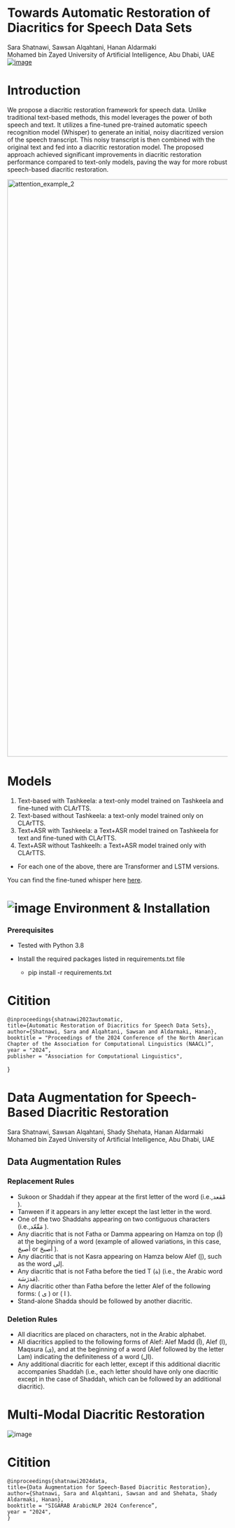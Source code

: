 # Towards Automatic Restoration of Diacritics for Speech Data Sets
Sara Shatnawi, Sawsan Alqahtani, Hanan Aldarmaki <br> 
Mohamed bin Zayed University of Artificial Intelligence, Abu Dhabi, UAE <br>
[![image](https://github.com/SaraShatnawi/Diacritization/assets/49264609/11fcd298-8569-417a-93f8-fbd3d6764dd2)](https://arxiv.org/abs/2311.10771)

# Introduction
We propose a diacritic restoration framework for speech data. Unlike traditional text-based methods, this model leverages the power of both speech and text. It utilizes a fine-tuned pre-trained automatic speech recognition model (Whisper) to generate an initial, noisy diacritized version of the speech transcript. This noisy transcript is then combined with the original text and fed into a diacritic restoration model.  The proposed approach achieved significant improvements in diacritic restoration performance compared to text-only models, paving the way for more robust speech-based diacritic restoration.

<img width="1318" alt="attention_example_2" src="https://github.com/SaraShatnawi/Diacritization/assets/49264609/09e84346-5682-49a0-aa57-4a2e5a34f7ef">

# Models
1. Text-based with Tashkeela: a text-only model trained on Tashkeela and fine-tuned with CLArTTS.
2. Text-based without Tashkeela: a text-only model trained only on CLArTTS.
3. Text+ASR with Tashkeela: a Text+ASR model trained on Tashkeela for text and fine-tuned with CLArTTS.
4. Text+ASR without Tashkeelh: a Text+ASR model trained only with CLArTTS.
* For each one of the above, there are Transformer and LSTM versions.

You can find the fine-tuned whisper here [here](huggingface.co/sashat/whisper-medium-ClassicalAr).

# ![image](https://github.com/SaraShatnawi/Diacritization/assets/49264609/19d1f469-f0fc-4346-9dc8-38c017dbd8fc) Environment & Installation
<h3> Prerequisites</h3>


* Tested with Python 3.8
* Install the required packages listed in requirements.txt file

   * pip install -r requirements.txt

 # Citition
    @inproceedings{shatnawi2023automatic,
    title={Automatic Restoration of Diacritics for Speech Data Sets},
    author={Shatnawi, Sara and Alqahtani, Sawsan and Aldarmaki, Hanan},    
    booktitle = "Proceedings of the 2024 Conference of the North American Chapter of the Association for Computational Linguistics (NAACL)”,
    year = "2024”,
    publisher = "Association for Computational Linguistics",
}

# Data Augmentation for Speech-Based Diacritic Restoration
Sara Shatnawi, Sawsan Alqahtani, Shady Shehata, Hanan Aldarmaki <br> 
Mohamed bin Zayed University of Artificial Intelligence, Abu Dhabi, UAE <br>
## Data Augmentation Rules 
### Replacement Rules
* Sukoon or Shaddah if they appear at the first letter of the word (i.e.,مْقعد ).
* Tanween if it appears in any letter except the last letter in the word.
* One of the two Shaddahs appearing on two contiguous characters (i.e.,مَقّعّد ).
* Any diacritic that is not Fatha or Damma appearing on Hamza on top (أ) at the beginning of a word (example of allowed variations, in this case, أَصبحَ or أُصبحَ ).
* Any diacritic that is not Kasra appearing on Hamza below Alef (إ), such as the word إلى.
* Any diacritic that is not Fatha before the tied T (ة) (i.e., the Arabic word مَدرَسَة).
* Any diacritic other than Fatha before the letter Alef of the following forms: ( ى ) or ( ا ).
* Stand-alone Shadda should be followed by another diacritic.

### Deletion Rules
* All diacritics are placed on characters, not in the Arabic alphabet.
* All diacritics applied to the following forms of Alef: Alef Madd (آ), Alef (ا), Maqsura (ى), and at the beginning of a word (Alef followed by the letter Lam) indicating the definiteness of a word (ال).
* Any additional diacritic for each letter, except if this additional diacritic accompanies Shaddah (i.e., each letter should have only one diacritic except in the case of Shaddah, which can be followed by an additional diacritic).

# Multi-Modal Diacritic Restoration
![image](https://github.com/SaraShatnawi/Data-Augmentation/assets/49264609/20652f27-3ebb-40d2-b77e-a3df7ec1a6c9)


 # Citition
    @inproceedings{shatnawi2024data,
    title={Data Augmentation for Speech-Based Diacritic Restoration},
    author={Shatnawi, Sara and Alqahtani, Sawsan and and Shehata, Shady Aldarmaki, Hanan},    
    booktitle = "SIGARAB ArabicNLP 2024 Conference”,
    year = "2024",
    }
    


